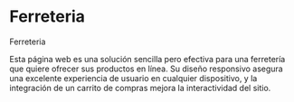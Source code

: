 # Ferreteria
Ferreteria

Esta página web es una solución sencilla pero efectiva para una ferretería que quiere ofrecer sus productos en línea. Su diseño responsivo asegura una excelente experiencia de usuario en cualquier dispositivo, y la integración de un carrito de compras mejora la interactividad del sitio.
